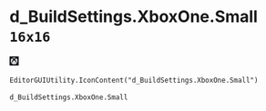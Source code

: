 # d_BuildSettings.XboxOne.Small `16x16`
<img src="/img/d_BuildSettings.XboxOne.Small.png" width=16 height=16>

``` CSharp
EditorGUIUtility.IconContent("d_BuildSettings.XboxOne.Small")
```
```
d_BuildSettings.XboxOne.Small
```
